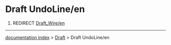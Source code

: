 # Draft UndoLine/en
1.  REDIRECT [Draft\_Wire/en](Draft_Wire/en.md)

---
[documentation index](../README.md) > [Draft](Draft_Workbench.md) > Draft UndoLine/en
